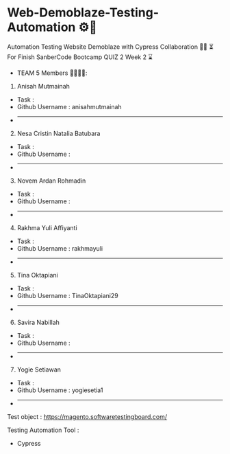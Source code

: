 # Web-Demoblaze-Testing-Automation ⚙️🔧
Automation Testing Website Demoblaze with Cypress Collaboration 🤝🤝
⏳ For Finish SanberCode Bootcamp QUIZ 2 Week 2 ⌛️

- TEAM 5 Members 👨‍💻👩‍💻:
1. Anisah Mutmainah
- Task :
- Github Username : anisahmutmainah
- ______________________________
2. Nesa Cristin Natalia Batubara
- Task :
- Github Username :
- ______________________________
3. Novem Ardan Rohmadin
- Task :
- Github Username :
- ______________________________
4. Rakhma Yuli Affiyanti
- Task :
- Github Username : rakhmayuli
- ______________________________
5. Tina Oktapiani
- Task :
- Github Username : TinaOktapiani29
- ______________________________
6. Savira Nabillah
- Task :
- Github Username :
- ______________________________
7. Yogie Setiawan
- Task : 
- Github Username : yogiesetia1
- ______________________________

Test object : 
https://magento.softwaretestingboard.com/

Testing Automation Tool :
- Cypress
